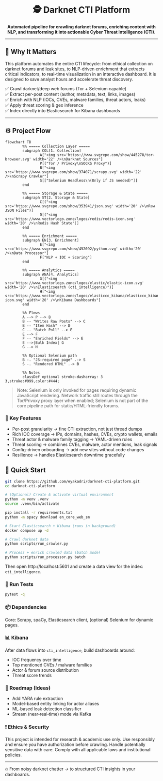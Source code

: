 <div align="center">

# 🕵️ Darknet CTI Platform  

**Automated pipeline for crawling darknet forums, enriching content with NLP, and transforming it into actionable Cyber Threat Intelligence (CTI).** 


</div>

---

## 🚨 Why It Matters 

This platform automates the entire CTI lifecycle: from ethical collection on darknet forums and leak sites, to NLP-driven enrichment that extracts critical indicators, to real-time visualization in an interactive dashboard. It is designed to save analyst hours and accelerate threat discovery.

✅ Crawl darknet/deep web forums (Tor + Selenium capable)  
✅ Extract per-post content (author, metadata, text, links, images)  
✅ Enrich with NLP (IOCs, CVEs, malware families, threat actors, leaks)  
✅ Apply threat scoring & geo inference  
✅ Index directly into Elasticsearch for Kibana dashboards  

---

## ⚙️ Project Flow
```mermaid
flowchart TD
        %% ===== Collection Layer =====
        subgraph COL[1. Collection]
                A["<img src='https://www.svgrepo.com/show/445278/tor-browser.svg' width='22' />\nDarknet Sources"]
                P[("Tor / Privoxy\nSOCKS Proxy")]
                B["<img src='https://www.svgrepo.com/show/374071/scrapy.svg' width='22' />\nScrapy Crawler"]
                S[["Selenium Headless\n(Only if JS needed)"]]
        end

        %% ===== Storage & State =====
        subgraph ST[2. Storage & State]
                C[("<img src='https://www.svgrepo.com/show/353941/json.svg' width='20' />\nRaw JSON Files")]
                D[("<img src='https://www.vectorlogo.zone/logos/redis/redis-icon.svg' width='20' />\nRedis Hash State")]
        end

        %% ===== Enrichment =====
        subgraph EN[3. Enrichment]
                E["<img src='https://www.svgrepo.com/show/452092/python.svg' width='20' />\nData Processor"]
                F["NLP + IOC + Scoring"]
        end

        %% ===== Analytics =====
        subgraph ANA[4. Analytics]
                G[("<img src='https://www.vectorlogo.zone/logos/elastic/elastic-icon.svg' width='20' />\nElasticsearch (cti_intelligence)")]
                H["<img src='https://www.vectorlogo.zone/logos/elasticco_kibana/elasticco_kibana-icon.svg' width='20' />\nKibana Dashboards"]
        end

        %% Flows
        A --> P --> B
        B -- "Writes Raw Posts" --> C
        B -- "Item Hash" --> D
        C -- "Batch Poll" --> E
        E --> F
        F -- "Enriched Fields" --> E
        E -->|Bulk Index| G
        G --> H

        %% Optional Selenium path
        B -. "JS-required page" .-> S
        S -. "Rendered HTML" .-> B

        %% Notes
        classDef optional stroke-dasharray: 3 3,stroke:#999,color:#444;
```

> Note: Selenium is only invoked for pages requiring dynamic JavaScript rendering. Network traffic still routes through the Tor/Privoxy proxy layer when enabled; Selenium is not part of the core pipeline path for static/HTML-friendly forums.

### 🔑 Key Features
- Per-post granularity → fine CTI extraction, not just thread dumps
- Rich IOC coverage → IPs, domains, hashes, CVEs, crypto wallets, emails
- Threat actor & malware family tagging → YAML-driven rules
- Threat scoring → combines CVEs, malware, actor mentions, leak signals
- Config-driven onboarding → add new sites without code changes
- Resilience → handles Elasticsearch downtime gracefully

## 🚀 Quick Start
```bash
git clone https://github.com/eyakadri/darknet-cti-platform.git
cd darknet-cti-platform

# (Optional) Create & activate virtual environment
python -m venv .venv
source .venv/bin/activate

pip install -r requirements.txt
python -m spacy download en_core_web_sm

# Start Elasticsearch + Kibana (runs in background)
docker compose up -d

# Crawl darknet data
python scripts/run_crawler.py

# Process + enrich crawled data (batch mode)
python scripts/run_processor.py batch
```
Then open http://localhost:5601 and create a data view for the index: `cti_intelligence`.

### 🧪 Run Tests
```bash
pytest -q
```

### 📦 Dependencies
Core: Scrapy, spaCy, Elasticsearch client, (optional) Selenium for dynamic pages.

### 📊 Kibana
After data flows into `cti_intelligence`, build dashboards around:
- IOC frequency over time
- Top mentioned CVEs / malware families
- Actor & forum source distribution
- Threat score trends

### 🧭 Roadmap (Ideas)
- Add YARA rule extraction
- Model-based entity linking for actor aliases
- ML-based leak detection classifier
- Stream (near‑real‑time) mode via Kafka

### ❗ Ethics & Security
This project is intended for research & academic use only.
Use responsibly and ensure you have authorization before crawling.
Handle potentially sensitive data with care.
Comply with all applicable laws and institutional policies.

---

🔥 From noisy darknet chatter → to structured CTI insights in your dashboards.
